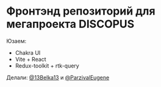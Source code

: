 # Фронтэнд репозиторий для мегапроекта DISCOPUS

Юзаем:

- Chakra UI
- Vite + React
- Redux-toolkit + rtk-query

Делали: [@13Belka13](https://github.com/13Belka13) и [@ParzivalEugene](https://github.com/ParzivalEugene)
